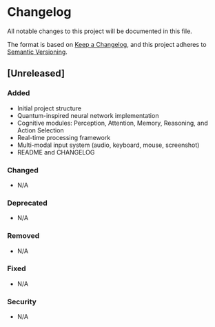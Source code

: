 # Changelog

All notable changes to this project will be documented in this file.

The format is based on [Keep a Changelog](https://keepachangelog.com/en/1.0.0/),
and this project adheres to [Semantic Versioning](https://semver.org/spec/v2.0.0.html).

## [Unreleased]

### Added
- Initial project structure
- Quantum-inspired neural network implementation
- Cognitive modules: Perception, Attention, Memory, Reasoning, and Action Selection
- Real-time processing framework
- Multi-modal input system (audio, keyboard, mouse, screenshot)
- README and CHANGELOG

### Changed
- N/A

### Deprecated
- N/A

### Removed
- N/A

### Fixed
- N/A

### Security
- N/A

